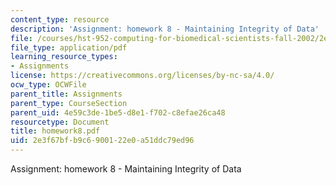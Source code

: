```yaml
---
content_type: resource
description: 'Assignment: homework 8 - Maintaining Integrity of Data'
file: /courses/hst-952-computing-for-biomedical-scientists-fall-2002/2e3f67bfb9c6900122e0a51ddc79ed96_homework8.pdf
file_type: application/pdf
learning_resource_types:
- Assignments
license: https://creativecommons.org/licenses/by-nc-sa/4.0/
ocw_type: OCWFile
parent_title: Assignments
parent_type: CourseSection
parent_uid: 4e59c3de-1be5-d8e1-f702-c8efae26ca48
resourcetype: Document
title: homework8.pdf
uid: 2e3f67bf-b9c6-9001-22e0-a51ddc79ed96
---
```

Assignment: homework 8 - Maintaining Integrity of Data